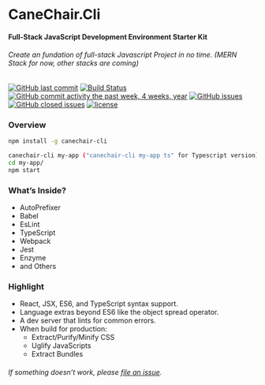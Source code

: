 
# CaneChair.Cli
#### Full-Stack JavaScript Development Environment Starter Kit

###### Create an fundation of full-stack Javascript Project in no time. (MERN Stack for now, other stacks are coming)

[![GitHub last commit](https://img.shields.io/github/last-commit/simon8029/canechair.cli.svg)]() [![Build Status](https://travis-ci.org/simon8029/canechair.cli.svg?branch=master)](https://travis-ci.org/simon8029/canechair.cli) [![GitHub commit activity the past week, 4 weeks, year](https://img.shields.io/github/commit-activity/4w/simon8029/canechair.cli.svg)]() [![GitHub issues](https://img.shields.io/github/issues/simon8029/canechair.cli.svg)]() [![GitHub closed issues](https://img.shields.io/github/issues-closed/simon8029/canechair.cli.svg?colorB=green)]() [![license](https://img.shields.io/github/license/simon8029/canechair.cli.svg)]() 


### Overview
```sh
npm install -g canechair-cli

canechair-cli my-app ("canechair-cli my-app ts" for Typescript version)
cd my-app/
npm start
```


### What’s Inside?
* AutoPrefixer
* Babel
* EsLint
* TypeScript
* Webpack
* Jest
* Enzyme
* and Others

### Highlight
* React, JSX, ES6, and TypeScript syntax support.
* Language extras beyond ES6 like the object spread operator.
* A dev server that lints for common errors.
* When build for production:
  * Extract/Purify/Minify CSS
  * Uglify JavaScripts
  * Extract Bundles

###### If something doesn’t work, please [file an issue](https://github.com/simon8029/canechair.cli/issues/new).
